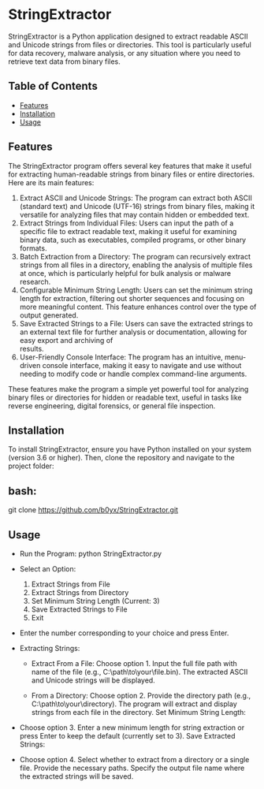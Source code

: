 # StringExtractor

StringExtractor is a Python application designed to extract readable ASCII and Unicode strings from files or directories. This tool is particularly useful for data recovery, malware analysis, or any situation where you need to retrieve text data from binary files.

## Table of Contents
- [Features](#features)
- [Installation](#installation)
- [Usage](#usage)

## Features
The StringExtractor program offers several key features that make it useful for extracting human-readable strings from binary files or entire directories. Here are its main features:
  1. Extract ASCII and Unicode Strings:
     The program can extract both ASCII (standard text) and Unicode (UTF-16) strings from binary files, making it versatile for analyzing files that may       contain hidden or embedded text.
  2. Extract Strings from Individual Files:
     Users can input the path of a specific file to extract readable text, making it useful for examining binary data, such as executables, compiled           programs, or other binary formats.
  3. Batch Extraction from a Directory:
     The program can recursively extract strings from all files in a directory, enabling the analysis of multiple files at once, which is particularly         helpful for bulk analysis or malware research.
  4. Configurable Minimum String Length:
     Users can set the minimum string length for extraction, filtering out shorter sequences and focusing on more meaningful content. This feature             enhances control over the type of output generated.
  5. Save Extracted Strings to a File:
      Users can save the extracted strings to an external text file for further analysis or documentation, allowing for easy export and archiving of     
      results.
  6. User-Friendly Console Interface:
      The program has an intuitive, menu-driven console interface, making it easy to navigate and use without needing to modify code or handle complex           command-line arguments.
     
  These features make the program a simple yet powerful tool for analyzing binary files or directories for hidden or readable text, useful in tasks like reverse engineering, digital forensics, or general file inspection.

## Installation
To install StringExtractor, ensure you have Python installed on your system (version 3.6 or higher). Then, clone the repository and navigate to the project folder:

## bash:
git clone https://github.com/b0yx/StringExtractor.git

## Usage
- Run the Program:
  python StringExtractor.py
- Select an Option:
  1. Extract Strings from File
  2. Extract Strings from Directory
  3. Set Minimum String Length (Current: 3)
  4. Save Extracted Strings to File
  5. Exit
  
- Enter the number corresponding to your choice and press Enter.

- Extracting Strings:
    * Extract From a File:
        Choose option 1.
        Input the full file path with name of the file (e.g., C:\path\to\your\file.bin).
        The extracted ASCII and Unicode strings will be displayed.

    * From a Directory:
        Choose option 2.
        Provide the directory path (e.g., C:\path\to\your\directory).
        The program will extract and display strings from each file in the directory.
  Set Minimum String Length:

- Choose option 3.
    Enter a new minimum length for string extraction or press Enter to keep the default (currently set to 3).
    Save Extracted Strings:

- Choose option 4.
    Select whether to extract from a directory or a single file.
    Provide the necessary paths.
    Specify the output file name where the extracted strings will be saved.
        
        
